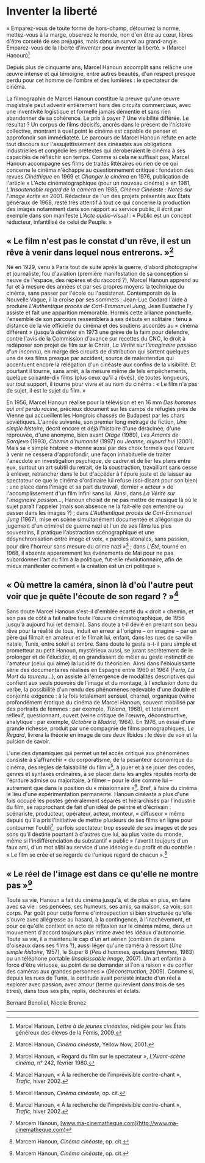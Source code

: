 # Inventer la liberté

« Emparez-vous de toute forme de hors-champ, détournez la norme, mettez-vous à la marge, observez le monde, non d'en être au cœur, libres d'être corseté de ses préjugés, mais dans un survol au grand-angle. Emparez-vous de la liberté d'inventer pour inventer la liberté. » (Marcel Hanoun)[^1]

Depuis plus de cinquante ans, Marcel Hanoun accomplit sans relâche une œuvre intense et qui témoigne, entre autres beautés, d'un respect presque perdu pour cet homme de l'ombre et des lumières : le spectateur de cinéma.

La filmographie de Marcel Hanoun constitue la preuve qu'une œuvre magistrale peut advenir entièrement hors des circuits commerciaux, avec une inventivité logistique et formelle jamais démentie et sans rien abandonner de sa cohérence. Le prix à payer ? Une visibilité différée. Le résultat ? Un corpus de films décisifs, ancrés dans le présent de l'histoire collective, montrant à quel point le cinéma est capable de penser et approfondir son immédiateté. Le parcours de Marcel Hanoun réfute en acte tout discours sur l'assujettissement des cinéastes aux obligations industrielles et congédie les prétextes qui déroberaient le cinéma à ses capacités de réfléchir son temps. Comme si cela ne suffisait pas, Marcel Hanoun accompagne ses films de traités littéraires où rien de ce qui concerne le cinéma n'échappe au questionnement critique : fondation des revues _Cinéthique_ en 1969 et _Changer le cinéma_ en 1976, publication de l'article « L'Acte cinématographique (pour un nouveau cinéma) » en 1981, _L'Insoutenable regard de la caméra_ en 1985, _Cinéma Cinéaste : Notes sur l'image écrite_ en 2001. Rédacteur de l'un des projets présentés aux États généraux de 1968, resté très attentif à tout ce qui concerne la production des images notamment dans son rapport au service public, il écrit par exemple dans son manifeste _L'Acte audio-visuel_ : « Public est un concept réducteur, infantilisé de celui de Peuple. »

## « Le film n'est pas le constat d'un rêve, il est un rêve à venir dans lequel nous entrerons. »[^2]

Né en 1929, venu à Paris tout de suite après la guerre, d'abord photographe et journaliste, fou d'aviation (première manifestation de sa conception si neuve de l'espace, des repères et du raccord ?), Marcel Hanoun apprend au fur et à mesure des années et par ses propres moyens la technique du cinéma, sans passer par l'école ou l'assistanat. Contemporain de la Nouvelle Vague, il la croise par ses sommets : Jean-Luc Godard l'aide à produire _L'Authentique procès de Carl-Emmanuel Jung_, Jean Eustache l'y assiste et fait une apparition mémorable. Hormis cette alliance ponctuelle, l'ensemble de son parcours ressemblera à ses débuts en solitaire : tenu à distance de la vie officielle du cinéma et des soutiens accordés au « cinéma différent » (jusqu'à décréter en 1973 une grève de la faim pour défendre, contre l'avis de la Commission d'avance sur recettes du CNC, le droit à redéposer son projet de film sur le Christ, _La Vérité sur l'imaginaire passion d'un inconnu_), en marge des circuits de distribution qui sortent quelques uns de ses films presque par accident, source de malentendus qui accentuent encore la relégation d'un cinéaste aux confins de la visibilité. Et pourtant il tourne, sans arrêt, à la mesure même de tels empêchements, quelque soixante-dix films (plus ceux qu'il a rêvés), de toutes longueurs, sur tout support, il tourne pour vivre et au nom du cinéma : « Le film n'a pas de sujet, il est le sujet du film. »

En 1956, Marcel Hanoun réalise pour la télévision et en 16 mm _Des hommes qui ont perdu racine_, précieux document sur les camps de réfugiés près de Vienne qui accueillent les Hongrois chassés de Budapest par les chars soviétiques. L'année suivante, son premier long métrage de fiction, _Une simple histoire_, décrit encore et déjà l'histoire d'une déracinée, d'une réprouvée, d'une anonyme, bien avant _Otage_ (1989), _Les Amants de Sarajevo_ (1993), _Chemin d'humanité_ (1997) ou _Jeanne, aujourd'hui_ (2001). Mais sa « simple histoire » étonne aussi par des choix formels que l'œuvre à venir ne cessera d'approfondir, une façon inhabituelle de traiter l'anecdote en investigation psychique, de cadrer et de lier les plans entre eux, surtout un art subtil du retrait, de la soustraction, travaillant sans cesse à enlever, retrancher dans le but d'accéder à l'épure juste et de laisser au spectateur ce que le cinéma d'ordinaire lui refuse (soi-disant pour son bien) : une place dans l'image et sa part du travail, dernier « acteur » de l'accomplissement d'un film infini sans lui. Ainsi, dans _La Vérité sur l'imaginaire passion..._, Hanoun choisit de ne pas mettre de musique là où le sujet paraît l'appeler (mais son absence ne la fait-elle pas entendre ou passer dans les images ?) ; dans _L'Authentique procès de Carl-Emmanuel Jung_ (1967), mise en scène simultanément documentée et allégorique du jugement d'un criminel de guerre nazi et l'un de ses films les plus souverains, il pratique l'abstraction scénographique et une désynchronisation entre image et voix, « paroles atonales, sans passion, pour dire l'horreur sans mesure du crime nazi »[^3] ; dans _L'Été_, tourné en 1968, il absente apparemment les événements de Mai pour ne pas subordonner l'art du film à la politique, fut-elle révolutionnaire, afin de mieux manifester comment « la création est un cri politique ».

## « Où mettre la caméra, sinon là d'où l'autre peut voir que je quête l'écoute de son regard ? »[^4]

Sans doute Marcel Hanoun s'est-il d'emblée écarté du « droit » chemin, et son pas de côté a fait naître toute l'œuvre cinématographique, de 1956 jusqu'à aujourd'hui (et demain). Sans doute a t-il dévié en prenant son beau rêve pour la réalité de tous, induit en erreur à l'origine – on imagine – par un père qui filmait en amateur et le filmait lui, enfant, dans les rues de sa ville natale, Tunis, entre soleil et ombre. Sans doute le geste a-t-il paru simple et prometteur au petit Hanoun, mystérieux aussi, se jurant secrètement de le prolonger et de l'élucider, et en grandissant de mêler au geste instinctif de l'amateur (celui qui aime) la lucidité du théoricien. Ainsi dans l'éblouissante série des documentaires réalisés en Espagne entre 1960 et 1964 (_Feria_, _La Mort du taureau_...), on assiste à l'émergence de modalités descriptives qui confient aux seuls pouvoirs de l'image et du montage, à l'exclusion donc du verbe, la possibilité d'un rendu des phénomènes redevable d'une double et conjointe exigence : à la fois totalement sensuel, charnel, organique (veine profondément érotique du cinéma de Marcel Hanoun, souvent mobilisé par des portraits de femmes : par exemple, _Tiziana_, 1968), et totalement réflexif, questionnant, ouvert (veine critique de l'œuvre, déconstructive, analytique : par exemple, _Octobre à Madrid_, 1964). En 1976, un essai d'une grande richesse, produit par une compagnie de films pornographiques, _Le Regard_, livrera la théorie en image de ces deux libidos : le désir de voir et la pulsion de savoir.

L'une des dynamiques qui permet un tel accès critique aux phénomènes consiste à s'affranchir « du corporatisme, de la pesanteur économique du cinéma, des règles de faisabilité du film »[^5], à jouer et à se jouer des codes, genres et syntaxes ordinaires, à se placer dans les angles réputés morts de l'écriture admise ou majoritaire, à filmer – pour le dire comme lui – autrement que dans la position du « missionnaire »[^6]. Bref, à faire du cinéma le lieu d'une expérimentation permanente. Hanoun cinéaste a plus d'une fois occupé les postes généralement séparés et hiérarchisés par l'industrie du film, se rapprochant de fait d'un idéal de peintre et d'écrivain : scénariste, producteur, opérateur, acteur, monteur, « diffuseur » même depuis qu'il a pris l'initiative de mettre plusieurs de ses films en ligne pour contourner l'oubli[^7], parfois spectateur trop esseulé de ses images et de ses sons qu'il destine pourtant à d'autres que lui, au plus vaste du monde, même si l'indifférenciation du substantif « public » l'avertit toujours d'un faux ami, d'un mot alibi au service d'une idéologie du profit et du contrôle : « Le film se crée et se regarde de l'unique regard de chacun ».[^8]

## « Le réel de l'image est dans ce qu'elle ne montre pas »[^8]

Toute sa vie, Hanoun a fait du cinéma jusqu'à, et de plus en plus, en faire avec sa vie : ses pensées, ses humeurs, ses amis, sa maison, sa voix, son corps. Par goût pour cette forme d'introspection si bien structurée qu'elle s'ouvre avec allégresse au hasard, à la contingence, à l'inachèvement, et pour ce qu'elle contient en acte de réflexion sur le cinéma même, dans un mouvement d'accord toujours plus intime avec les idéaux d'autonomie. Toute sa vie, il a maintenu le cap d'un art aérien (combien de plans d'oiseaux dans ses films ?), aussi léger qu'une caméra à ressort (_Une simple histoire_, 1957), le Super 8 (_Peu d'hommes, quelques femmes_, 1983) ou un téléphone portable (_Insaisissable image_, 2007). Un art enfantin à force d'être virtuose, au point de se demander si l'on a raison « de confier des caméras aux grandes personnes » (_Déconstruction_, 2009). Comme si, depuis les rues de Tunis, la certitude avait persisté intacte d'un réel à explorer avec passion, avec amour (terme qui revient dans trois de ses titres), dans tous ses plis, replis, déchirures et éclats.

Bernard Benoliel, Nicole Brenez

---

[^1]: Marcel Hanoun, _Lettre à de jeunes cinéastes_, rédigée pour les États généreux des élèves de la Fémis, 2009.
[^2]: Marcel Hanoun, _Cinéma cinéaste_, Yellow Now, 2001.
[^3]: Marcel Hanoun, « Regard du film sur le spectateur », _L'Avant-scène cinéma_, n° 242, février 1980.
[^4]: Marcel Hanoun, « À la recherche de l'imprévisible contre-chant », _Trafic_, hiver 2002.
[^5]: Marcel Hanoun, _Cinéma cinéaste_, op. cit.
[^6]: Marcel Hanoun, « À la recherche de l'imprévisible contre-chant », _Trafic_, hiver 2002.
[^7]: Marcem Hanoun, [www.ma-cinematheque.com](http://www.ma-cinematheque.com)
[^8]: Marcem Hanoun, _Cinéma cinéaste_, op. cit.
